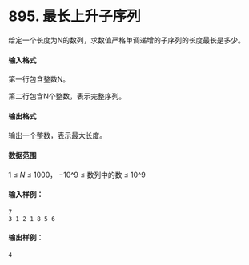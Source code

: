 # 895. 最长上升子序列

给定一个长度为N的数列，求数值严格单调递增的子序列的长度最长是多少。

#### 输入格式

第一行包含整数N。

第二行包含N个整数，表示完整序列。

#### 输出格式

输出一个整数，表示最大长度。

#### 数据范围

1 ≤ *N* ≤ 1000，
 −10^9 ≤ 数列中的数 ≤ 10^9

#### 输入样例：

```
7
3 1 2 1 8 5 6
```

#### 输出样例：

```
4
```